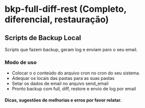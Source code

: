 # bkp-full-diff-rest (Completo, diferencial, restauração)
## Scripts de Backup Local

Scripts que fazem backup, geram log e enviam paro o seu email.

### Modo de uso

* Colocar o o conteúdo do arquivo cron no cron do seu sistema.
* Adequar os locais das pastas para as suas pastas
* Setar os dados de email no arquivo send_email
* Pronto backup com full, diff, restore e envio de log por email

#### Dicas, sugestões de melhorias e erros por favor relatar.


